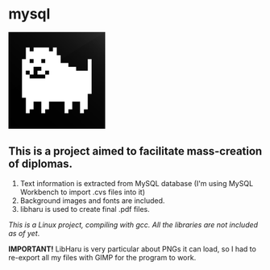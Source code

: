# mysql

![doggy!](/pics/18504.png)

## This is a project aimed to facilitate mass-creation of diplomas.

1. Text information is extracted from MySQL database (I'm using MySQL Workbench to import .cvs files into it)
2. Background images and fonts are included.
4. libharu is used to create final .pdf files.

*This is a Linux project, compiling with gcc. All the libraries are not included as of yet*.

**IMPORTANT!**
LibHaru is very particular about PNGs it can load, so I had to re-export all my files with GIMP for the program to work.
